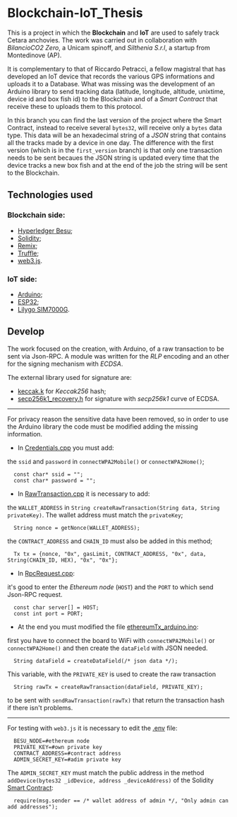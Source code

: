 # Blockchain-IoT_Thesis

This is a project in which the **Blockchain** and **IoT** are used to safely track Cetara anchovies.
The work was carried out in collaboration with *BilancioCO2 Zero*, a Unicam spinoff, and *Silthenia S.r.l*, a startup from Montedinove (AP). 

It is complementary to that of Riccardo Petracci, a fellow magistral that has developed an IoT device that records the various GPS informations and uploads it to a Database.
What was missing was the development of an Arduino library to send tracking data (latitude, longitude, altitude, unixtime, device id and box fish id) to the Blockchain and of a *Smart Contract* that receive these to uploads them to this protocol.

In this branch you can find the last version of the project where the Smart Contract, instead to receive several `bytes32`, will receive only a `bytes` data type. This data will be an hexadecimal string of a *JSON* string that contains all the tracks made by a device in one day. The difference with the first version (which is in the `first_version` branch) is that only one transaction needs to be sent becaues the JSON string is updated every time that the device tracks a new box fish and at the end of the job the string will be sent to the Blockchain.

## Technologies used

### Blockchain side:
- [Hyperledger Besu](https://besu.hyperledger.org/en/stable/);
- [Solidity](https://docs.soliditylang.org/en/v0.8.17/);
- [Remix](https://remix-project.org/);
- [Truffle](https://trufflesuite.com/docs/);
- [web3.js](https://web3js.org/#/).

### IoT side:
- [Arduino](https://www.arduino.cc/);
- [ESP32](https://en.wikipedia.org/wiki/ESP32);
- [Lilygo SIM7000G](http://www.lilygo.cn/prod_view.aspx?TypeId=50033&Id=1246&FId=t3:50033:3).

## Develop

The work focused on the creation, with Arduino, of a raw transaction to be sent via Json-RPC.
A module was written for the *RLP* encoding and an other for the signing mechanism with *ECDSA*.

The external library used for signature are:
- [keccak.k](https://github.com/stbrumme/hash-library/blob/master/keccak.h) for *Keccak256* hash;
- [secp256k1_recovery.h](https://github.com/diybitcoinhardware/secp256k1-embedded) for signature with *secp256k1* curve of ECDSA.

___

For privacy reason the sensitive data have been removed, so in order to use the Arduino library the code must be modified adding the missing information.

- In [Credentials.cpp](https://github.com/lollobeach/Blockchain-IoT_Thesis/blob/master/ethereumTx_arduino/Credentials.cpp) you must add:

the `ssid` and `password` in `connectWPA2Mobile()` or `connectWPA2Home()`;

```
  const char* ssid = "";
  const char* password = "";
```

- In [RawTransaction.cpp](https://github.com/lollobeach/Blockchain-IoT_Thesis/blob/master/ethereumTx_arduino/RawTransaction.cpp) it is necessary to add:

the `WALLET_ADDRESS` in `String createRawTransaction(String data, String privateKey)`. The wallet address must match the `privateKey`;

```
  String nonce = getNonce(WALLET_ADDRESS);
```

the `CONTRACT_ADDRESS` and `CHAIN_ID` must also be added in this method;

```
  Tx tx = {nonce, "0x", gasLimit, CONTRACT_ADDRESS, "0x", data, String(CHAIN_ID, HEX), "0x", "0x"};
```

- In [RpcRequest.cpp](https://github.com/lollobeach/Blockchain-IoT_Thesis/blob/master/ethereumTx_arduino/RpcReqeust.cpp):

it's good to enter the *Ethereum node* (`HOST`) and the `PORT` to which send Json-RPC request.

```
  const char server[] = HOST;
  const int port = PORT;
```

- At the end you must modified the file [ethereumTx_arduino.ino](https://github.com/lollobeach/Blockchain-IoT_Thesis/blob/master/ethereumTx_arduino/ethereumTx_arduino.ino):

first you have to connect the board to WiFi with `connectWPA2Mobile()` or `connectWPA2Home()` and then create the `dataField` with JSON needed.

```
  String dataField = createDataField(/* json data */);
```

This variable, with the `PRIVATE_KEY` is used to create the raw transaction

```
  String rawTx = createRawTransaction(dataField, PRIVATE_KEY);
```

to be sent with `sendRawTransaction(rawTx)` that return the transaction hash if there isn't problems.

___

For testing with `web3.js` it is necessary to edit the [.env](https://github.com/lollobeach/Blockchain-IoT_Thesis/blob/master/besuDeploy/.env) file:

```
  BESU_NODE=#ethereum node
  PRIVATE_KEY=#own private key
  CONTRACT_ADDRESS=#contract address
  ADMIN_SECRET_KEY=#adim private key
```

The `ADMIN_SECRET_KEY` must match the public address in the method `addDevice(bytes32 _idDevice, address _deviceAddress)` of the Solidity [Smart Contract](https://github.com/lollobeach/Blockchain-IoT_Thesis/blob/master/besuDeploy/contracts/Traceability.sol):

```
  require(msg.sender == /* wallet address of admin */, "Only admin can add addresses");
```

